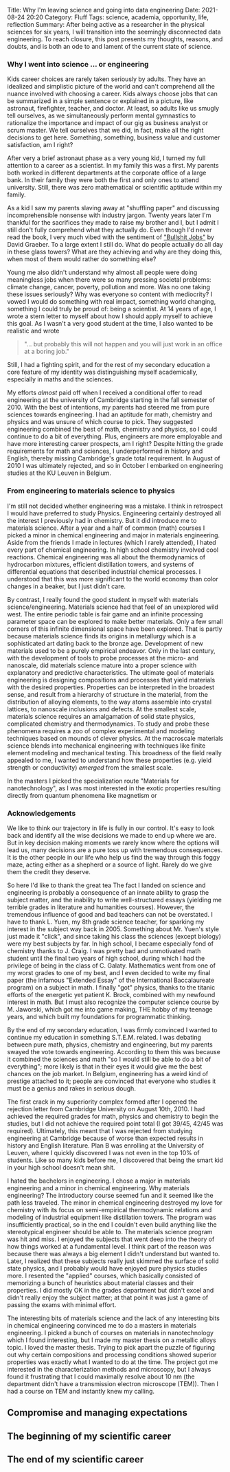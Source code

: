 Title: Why I'm leaving science and going into data engineering
Date: 2021-08-24 20:20
Category: Fluff
Tags: science, academia, opportunity, life, reflection
Summary: After being active as a researcher in the physical sciences for six years, I will transition into the seemingly disconnected data engineering. To reach closure, this post presents my thoughts, reasons, and doubts, and is both an ode to and lament of the current state of science.

### Why I went into science ... or engineering
Kids career choices are rarely taken seriously by adults.
They have an idealized and simplistic picture of the world and can't comprehend all the nuance involved with choosing a career.
Kids always choose jobs that can be summarized in a simple sentence or explained in a picture, like astronaut, firefighter, teacher, and doctor.
At least, so adults like us smugly tell ourselves, as we simultaneously perform mental gymnastics to rationalize the importance and impact of our gig as business analyst or scrum master.
We tell ourselves that we did, in fact, make all the right decisions to get here.
Something, something, business value and customer satisfaction, am I right?

After very a brief astronaut phase as a very young kid, I turned my full attention to a career as a scientist.
In my family this was a first.
My parents both worked in different departments at the corporate office of a large bank.
In their family they were both the first and only ones to attend university.
Still, there was zero mathematical or scientific aptitude within my family.

As a kid I saw my parents slaving away at "shuffling paper" and discussing incomprehensible nonsense with industry jargon.
Twenty years later I'm thankful for the sacrifices they made to raise my brother and I, but I admit I still don't fully comprehend what they actually do.
Even though I'd never read the book, I very much vibed with the sentiment of ["Bullshit Jobs"](https://en.wikipedia.org/wiki/Bullshit_Jobs) by David Graeber.
To a large extent I still do.
What do people actually do all day in these glass towers?
What are they achieving and why are they doing this, when most of them would rather do something else?

Young me also didn't understand why almost all people were doing meaningless jobs when there were so many pressing societal problems: climate change, cancer, poverty, pollution and more.
Was no one taking these issues seriously?
Why was everyone so content with mediocrity?
I vowed I would do something with real impact, something world changing, something I could truly be proud of: being a scientist.
At 14 years of age, I wrote a stern letter to myself about how I should apply myself to achieve this goal.
As I wasn't a very good student at the time, I also wanted to be realistic and wrote

> "... but probably this will not happen and you will just work in an office at a boring job."

Still, I had a fighting spirit, and for the rest of my secondary education a core feature of my identity was distinguishing myself academically, especially in maths and the sciences.

My efforts *almost* paid off when I received a conditional offer to read engineering at the university of Cambridge starting in the fall semester of 2010.
With the best of intentions, my parents had steered me from pure sciences towards engineering.
I had an aptitude for math, chemistry and physics and was unsure of which course to pick. 
They suggested engineering combined the best of math, chemistry and physics, so I could continue to do a bit of everything.
Plus, engineers are more employable and have more interesting career prospects, am I right?
Despite hitting the grade requirements for math and sciences, I underperformed in history and English, thereby missing Cambridge's grade total requirement.
In August of 2010 I was ultimately rejected, and so in October I embarked on engineering studies at the KU Leuven in Belgium.

### From engineering to materials science to physics
I'm still not decided whether engineering was a mistake.
I think in retrospect I would have preferred to study Physics.
Engineering certainly destroyed all the interest I previously had in chemistry.
But it did introduce me to materials science.
After a year and a half of common (math) courses I picked a minor in chemical engineering and major in materials engineering.
Aside from the friends I made in lectures (which I rarely attended), I hated every part of chemical engineering.
In high school chemistry involved cool reactions.
Chemical engineering was all about the thermodynamics of hydrocarbon mixtures, efficient distillation towers, and systems of differential equations that described industrial chemical processes.
I understood that this was more significant to the world economy than color changes in a beaker, but I just didn't care. 

By contrast, I really found the good student in myself with materials science/engineering.
Materials science had that feel of an unexplored wild west.
The entire periodic table is fair game and an infinite processing parameter space can be explored to make better materials.
Only a few small corners of this infinite dimensional space have been explored.
That is partly because materials science finds its origins in metallurgy which is a sophisticated art dating back to the bronze age.
Development of new materials used to be a purely empirical endeavor.
Only in the last century, with the development of tools to probe processes at the micro- and nanoscale, did materials science mature into a proper science with explanatory and predictive characteristics.
The ultimate goal of materials engineering is designing compositions and processes that yield materials with the desired properties.
Properties can be interpreted in the broadest sense, and result from a hierarchy of structure in the material, from the distribution of alloying elements, to the way atoms assemble into crystal lattices, to nanoscale inclusions and defects.
At the smallest scale, materials science requires an amalgamation of solid state physics, complicated chemistry and thermodynamics.
To study and probe these phenomena requires a zoo of complex experimental and modeling techniques based on mounds of clever physics.
At the macroscale materials science blends into mechanical engineering with techniques like finite element modeling and mechanical testing.
This broadness of the field really appealed to me, I wanted to understand how these properties (e.g. yield strength or conductivity) *emerged* from the smallest scale.

In the masters I picked the specialization route "Materials for nanotechnology", as I was most interested in the exotic properties resulting directly from quantum phenomena like magnetism or 


### Acknowledgements
We like to think our trajectory in life is fully in our control.
It's easy to look back and identify all the wise decisions we made to end up where we are.
But in key decision making moments we rarely know where the options will lead us, many decisions are a pure toss up with tremendous consequences.
It is the other people in our life who help us find the way through this foggy maze, acting either as a shepherd or a source of light.
Rarely do we give them the credit they deserve.

So here I'd like to thank the great tea
The fact I landed on science and engineering is probably a consequence of an innate ability to grasp the subject matter, and the inability to write well-structured essays (yielding me terrible grades in literature and humanities courses).
However, the tremendous influence of good and bad teachers can not be overstated.
I have to thank L. Yuen, my 8th grade science teacher, for sparking my interest in the subject way back in 2005.
Something about Mr. Yuen's style just made it "click", and since taking his class the sciences (except biology) were my best subjects by far.
In high school, I became especially fond of chemistry thanks to J. Craig.
I was pretty bad and unmotivated math student until the final two years of high school, during which I had the privilege of being in the class of C. Galaty.
Mathematics went from one of my worst grades to one of my best, and I even decided to write my final paper (the infamous "Extended Essay" of the International Baccalaureate program) on a subject in math.
I finally "got" physics, thanks to the titanic efforts of the energetic yet patient K. Brock, combined with my newfound interest in math.
But I must also recognize the computer science course by M. Jaworski, which got me into game making, THE hobby of my teenage years, and which built my foundations for programmatic thinking.

By the end of my secondary education, I was firmly convinced I wanted to continue my education in something S.T.E.M. related.
I was debating between pure math, physics, chemistry and engineering, but my parents swayed the vote towards engineering.
According to them this was because it combined the sciences and math "so I would still be able to do a bit of everything"; more likely is that in their eyes it would give me the best chances on the job market.
In Belgium, engineering has a weird kind of prestige attached to it; people are convinced that everyone who studies it must be a genius and rakes in serious dough.

The first crack in my superiority complex formed after I opened the rejection letter from Cambridge University on August 10th, 2010.
I had achieved the required grades for math, physics and chemistry to begin the studies, but I did not achieve the required point total (I got 39/45, 42/45 was required).
Ultimately, this meant that I was rejected from studying engineering at Cambridge because of worse than expected results in history and English literature.
Plan B was enrolling at the University of Leuven, where I quickly discovered I was not even in the top 10% of students.
Like so many kids before me, I discovered that being the smart kid in your high school doesn't mean shit.

I hated the bachelors in engineering.
I chose a major in materials engineering and a minor in chemical engineering.
Why materials engineering?
The introductory course seemed fun and it seemed like the path less traveled.
The minor in chemical engineering destroyed my love for chemistry with its focus on semi-empirical thermodynamic relations and modeling of industrial equipment like distillation towers.
The program was insufficiently practical, so in the end I couldn't even build anything like the stereotypical engineer should be able to.
The materials science program was hit and miss. 
I enjoyed the subjects that went deep into the theory of how things worked at a fundamental level.
I think part of the reason was because there was always a big element I didn't understand but wanted to.
Later, I realized that these subjects really just skimmed the surface of solid state physics, and I probably would have enjoyed pure physics studies more.
I resented the "applied" courses, which basically consisted of memorizing a bunch of heuristics about material classes and their properties.
I did mostly OK in the grades department but didn't excel and didn't really enjoy the subject matter; at that point it was just a game of passing the exams with minimal effort.

The interesting bits of materials science and the lack of any interesting bits in chemical engineering convinced me to do a masters in materials engineering.
I picked a bunch of courses on materials in nanotechnology which I found interesting, but I made my master thesis on a metallic alloys topic.
I loved the master thesis.
Trying to pick apart the puzzle of figuring out why certain compositions and processing conditions showed superior properties was exactly what I wanted to do at the time.
The project got me interested in the characterization methods and microscopy, but I always found it frustrating that I could maximally resolve about 10 nm (the department didn't have a transmission electron microscope (TEM)).
Then I had a course on TEM and instantly knew my calling.


## Compromise and managing expectations

## The beginning of my scientific career

## The end of my scientific career
